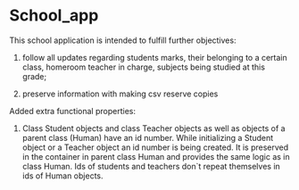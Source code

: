# School_app
This school application is intended to fulfill further objectives:

 1) follow all updates regarding students marks, their belonging to a certain class, homeroom teacher in charge, subjects being studied at this grade;
 
 2) preserve information with making csv reserve copies

Added extra functional properties:
1) Class Student objects and class Teacher objects as well as objects of a parent class (Human) have an id number. While initializing a Student object or a Teacher object an id number is being created. It is preserved in the container in parent class Human and provides the same logic as in class Human. Ids of students and teachers don`t repeat themselves in ids of Human objects.

